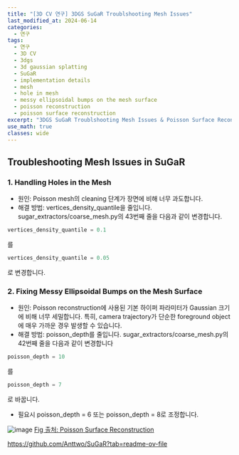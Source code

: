 ```yaml
---
title: "[3D CV 연구] 3DGS SuGaR Troublshooting Mesh Issues"
last_modified_at: 2024-06-14
categories:
  - 연구
tags:
  - 연구
  - 3D CV
  - 3dgs
  - 3d gaussian splatting
  - SuGaR
  - implementation details
  - mesh
  - hole in mesh
  - messy ellipsoidal bumps on the mesh surface
  - poisson reconstruction
  - poisson surface reconstruction
excerpt: "3DGS SuGaR Troublshooting Mesh Issues & Poisson Surface Reconstruction"
use_math: true
classes: wide
---
```


## Troubleshooting Mesh Issues in SuGaR

### 1. Handling Holes in the Mesh
- 원인: Poisson mesh의 cleaning 단계가 장면에 비해 너무 과도합니다.
- 해결 방법: vertices_density_quantile을 줄입니다. sugar_extractors/coarse_mesh.py의 43번째 줄을 다음과 같이 변경합니다.

```python
vertices_density_quantile = 0.1
```
를
```python
vertices_density_quantile = 0.05
```
로 변경합니다.

### 2. Fixing Messy Ellipsoidal Bumps on the Mesh Surface
- 원인: Poisson reconstruction에 사용된 기본 하이퍼 파라미터가 Gaussian 크기에 비해 너무 세밀합니다. 특히, camera trajectory가 단순한 foreground object에 매우 가까운 경우 발생할 수 있습니다.
- 해결 방법: poisson_depth를 줄입니다. sugar_extractors/coarse_mesh.py의 42번째 줄을 다음과 같이 변경합니다

```python
poisson_depth = 10
```
를
```python
poisson_depth = 7
```
로 바꿉니다.

- 필요시 poisson_depth = 6 또는 poisson_depth = 8로 조정합니다.

![image](https://github.com/sandokim/sandokim.github.io/assets/74639652/b5865d2b-8715-415d-8899-54b1bd78943a)
[Fig 출처: Poisson Surface Reconstruction](https://www.google.com/url?sa=t&source=web&rct=j&opi=89978449&url=https://hhoppe.com/poissonrecon.pdf&ved=2ahUKEwj1y_LGzOCGAxUqsFYBHamSAy8QFnoECDgQAQ&usg=AOvVaw2ITaXcDu9-WHIsaLHQuh7F)


https://github.com/Anttwo/SuGaR?tab=readme-ov-file




